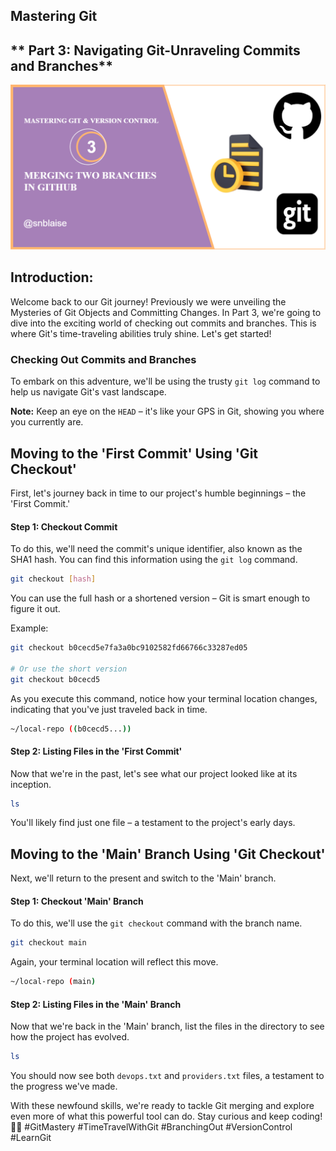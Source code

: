 ## **Mastering Git** 
## ** Part 3: Navigating Git-Unraveling Commits and Branches**

![Alt text](<images/Mastering git 3.drawio.png>)

## Introduction:
Welcome back to our Git journey! Previously we were unveiling the Mysteries of Git Objects and Committing Changes. In Part 3, we're going to dive into the exciting world of checking out commits and branches. This is where Git's time-traveling abilities truly shine. Let's get started!


### Checking Out Commits and Branches

To embark on this adventure, we'll be using the trusty `git log` command to help us navigate Git's vast landscape.

**Note:** Keep an eye on the `HEAD` – it's like your GPS in Git, showing you where you currently are.

## Moving to the 'First Commit' Using 'Git Checkout'

First, let's journey back in time to our project's humble beginnings – the 'First Commit.'

#### Step 1: Checkout Commit

To do this, we'll need the commit's unique identifier, also known as the SHA1 hash. You can find this information using the `git log` command.

```bash
git checkout [hash]
```

You can use the full hash or a shortened version – Git is smart enough to figure it out.

Example:

```bash
git checkout b0cecd5e7fa3a0bc9102582fd66766c33287ed05

# Or use the short version
git checkout b0cecd5
```

As you execute this command, notice how your terminal location changes, indicating that you've just traveled back in time.

```bash
~/local-repo ((b0cecd5...))
```

#### Step 2: Listing Files in the 'First Commit'

Now that we're in the past, let's see what our project looked like at its inception.

```bash
ls
```

You'll likely find just one file – a testament to the project's early days.

## Moving to the 'Main' Branch Using 'Git Checkout'

Next, we'll return to the present and switch to the 'Main' branch.

#### Step 1: Checkout 'Main' Branch

To do this, we'll use the `git checkout` command with the branch name.

```bash
git checkout main
```

Again, your terminal location will reflect this move.

```bash
~/local-repo (main)
```

#### Step 2: Listing Files in the 'Main' Branch

Now that we're back in the 'Main' branch, list the files in the directory to see how the project has evolved.

```bash
ls
```

You should now see both `devops.txt` and `providers.txt` files, a testament to the progress we've made.

With these newfound skills, we're ready to tackle Git merging and explore even more of what this powerful tool can do. Stay curious and keep coding! 🚀🌟 #GitMastery #TimeTravelWithGit #BranchingOut #VersionControl #LearnGit